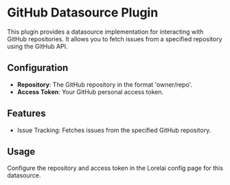 # GitHub Datasource Plugin

This plugin provides a datasource implementation for interacting with GitHub repositories. It allows
you to fetch issues from a specified repository using the GitHub API.

## Configuration

- **Repository**: The GitHub repository in the format 'owner/repo'.
- **Access Token**: Your GitHub personal access token.

## Features

- Issue Tracking: Fetches issues from the specified GitHub repository.

## Usage

Configure the repository and access token in the Lorelai config page for this datasource.
